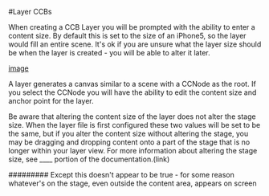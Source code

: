 #Layer CCBs

When creating a CCB Layer you will be prompted with the ability to enter a content size.  By default this is set to the size of an iPhone5, so the layer would fill an entire scene.  It's ok if you are unsure what the layer size should be when the layer is created - you will be able to alter it later.

[image](layer_create.png)

A layer generates a canvas similar to a scene with a CCNode as the root.  If you select the CCNode you will have the ability to edit the content size and anchor point for the layer.

Be aware that altering the content size of the layer does not alter the stage size.  When the layer file is first configured these two values will be set to be the same, but if you alter the content size without altering the stage, you may be dragging and dropping content onto a part of the stage that is no longer within your layer view.  For more information about altering the stage size, see ____ portion of the documentation.(link)   

#########
Except this doesn't appear to be true - for some reason whatever's on the stage, even outside the content area, appears on screen

###